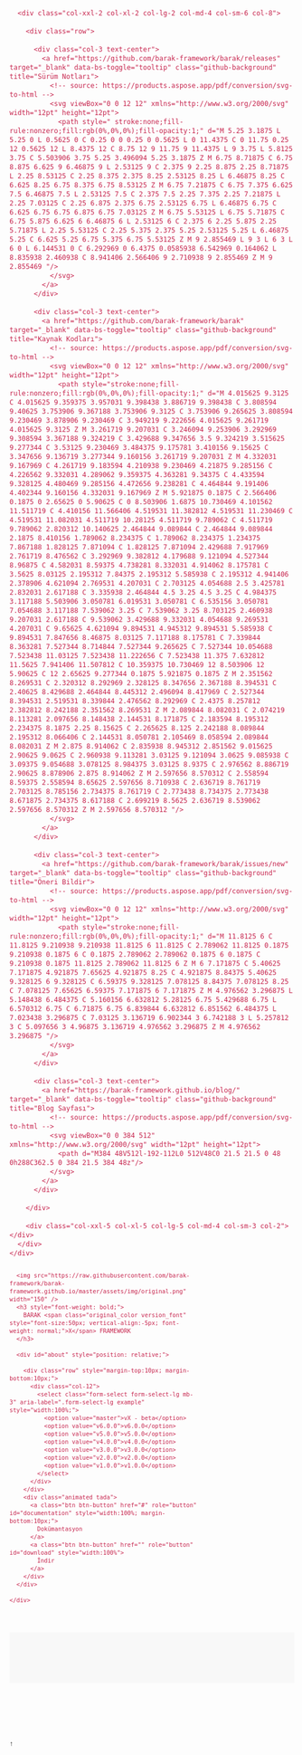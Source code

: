 
<!DOCTYPE html>
<html xmlns="http://www.w3.org/1999/xhtml" xml:lang="tr" lang="tr">
<head>
  <meta http-equiv="content-type" content="text/html; charset=utf-8" />
  <meta http-equiv="X-UA-Compatible" content="IE=edge" />
  <meta name="viewport" content="width=device-width, initial-scale=1" />
  <meta name="author" content="Gökhan Demir" />
  <meta name="description" content="Barak Framework" />
  <meta name="keywords" content="barak, mvc, framework, php, pdo, mysql, rails, apache, nginx, iss" />
  <meta http-equiv="X-UA-Compatible" content="IE=edge" />
  <title>Barak X</title>

  <link rel="shortcut icon" href="https://raw.githubusercontent.com/barak-framework/barak-framework.github.io/master/favicon.ico" />

  <link rel="stylesheet" type="text/css" href="https://barak-framework.github.io/assets/css/bootstrap.min.css" />
  <link rel="stylesheet" type="text/css" href="https://barak-framework.github.io/assets/css/fontawesome.min.css" />

  <!-- HTML5 shim and Respond.js IE8 support of HTML5 elements and media queries -->
  <!--[if lt IE 9]>

  <script src="https://barak-framework.github.io/assets/js/html5shiv.min.js"></script>
  <script src="https://barak-framework.github.io/assets/js/respond.min.js"></script>

<![endif]-->

  <!-- jQuery (necessary for Bootstrap's JavaScript plugins) -->
  <script src="https://code.jquery.com/jquery-latest.min.js"></script>
  <script src="https://barak-framework.github.io/assets/js/bootstrap.min.js"></script>

  <!-- Google Tag Manager -->
  <script>
    (function(w,d,s,l,i){w[l]=w[l]||[];w[l].push({'gtm.start':
      new Date().getTime(),event:'gtm.js'});var f=d.getElementsByTagName(s)[0],
    j=d.createElement(s),dl=l!='dataLayer'?'&l='+l:'';j.async=true;j.src=
    'https://www.googletagmanager.com/gtm.js?id='+i+dl;f.parentNode.insertBefore(j,f);
  })(window,document,'script','dataLayer','GTM-WQMB7GM');
</script>
<!-- End Google Tag Manager -->

<!-- Highlightjs start -->
<!-- source: http://highlightjs.org -->
<link rel="stylesheet" type="text/css" href="https://barak-framework.github.io/assets/css/highlight.pack.css" />
<script src="https://barak-framework.github.io/assets/js/highlight.pack.js"></script>
<script type="text/javascript">
  hljs.initHighlightingOnLoad();
</script>
<!-- Highlightjs end -->

<!-- Animatecss start -->
<!-- source: https://daneden.github.io/animate.css/ -->
<link rel="stylesheet" type="text/css" href="https://barak-framework.github.io/assets/css/animate.min.css" />
<!-- Animatecss end -->

<!-- Github-markdown-css start -->
<!-- source: https://github.com/sindresorhus/github-markdown-css -->
<link rel="stylesheet" type="text/css" href="https://barak-framework.github.io/assets/css/github-markdown.css" />
<style>
  .markdown-body {
    box-sizing: border-box;
    min-width: 200px;
    max-width: 980px;
    margin: 0 auto;
    padding: 45px;
  }

  @media (max-width: 767px) {
    .markdown-body {
      padding: 15px;
    }
  }
</style>
<!-- Github-markdown-css end -->

<!-- Particlesjs start -->
<!-- source: https://github.com/VincentGarreau/particles.js -->
<script src="https://barak-framework.github.io/assets/js/particles.min.js"></script>
<style type="text/css">
  canvas {
    position: absolute;
    display: block;
    top: 0;
    left: 0;
    right: 0;
    z-index: 0;
  }
</style>
<script type="text/javascript">
  particlesJS.load('particles-js', 'https://barak-framework.github.io/assets/js/particles.json', function() {
    console.log('particles.js loaded - callback');
  });
</script>
<!-- Particlesjs end -->

<!-- Showdownjs start -->
<!-- source: https://github.com/showdownjs/showdown -->
<script src="https://barak-framework.github.io/assets/js/showdown.min.js"></script>
<!-- Showdownjs end -->

<!-- Moonmode start -->
<!-- source : http://github.com/gdemir/moonmode -->
<link rel="stylesheet" type="text/css" href="https://barak-framework.github.io/assets/css/moonmode.min.css" />
<!-- Moonmode end -->

<script type="text/javascript">

  $(document).ready(function() {

    function get_markdown(URL) {
      $.ajax({
        url: URL,
        type: 'get',
        dataType: 'html',
        async: false,
        success: function(data) { RESULT = data; }
      });
      return RESULT;
    }

    $("#moonmode-logo").click(function() {
      $("body").toggleClass("moonmode-body");
      $("#readme").toggleClass("moonmode-page");
    });

    $('select').change(function() {
      var VERSION = $(this).val();
 
      // download link and embed - start
      var DOWNLOAD_LINK = (VERSION === "master") ? "https://github.com/barak-framework/barak/archive/refs/heads/master.zip" : "https://github.com/barak-framework/barak/archive/refs/tags/" + VERSION + ".zip";
      $("#download").attr("href", DOWNLOAD_LINK);
      // download link and embed - end

      // markdown to html and embed - start
      var MARKDOWN = get_markdown("https://raw.githubusercontent.com/barak-framework/barak-framework.github.io/master/guides/" + VERSION + "/README.md");
      var converter = new showdown.Converter({
        tables: true,
        literalMidWordUnderscores: true
      });
      var HTML = converter.makeHtml(MARKDOWN);
      $("#readme").html(HTML).hide();
      // markdown to html and embed - end

      var headers = "";
      $('#readme :header').each(function() {

        var level = this.nodeName.substring(1);
        var text = $(this).text();
        var id = $(this).attr('id');
        if (level == 1 || level == 2 || level == 3 || level == 4) {
          headers = headers +
          "<h" + level + " id = '" + id + "' style='margin-left:"+ level+"0px'>" +
          "<a href='#" + id + "'>" + text + "</a>" +
          "</h" + level + ">";
        }
      });

      $("#help").html(headers).hide();

      $('pre code').each(function(i, e) { hljs.highlightBlock(e) });

    }).trigger('change');

    $("#documentation").click(function() {
      help_state = $("#help").is(":visible");
      readme_state = $("#readme").is(":visible");
      $("#readme").slideToggle("slow");
      if (!readme_state && !help_state)
        $("#help").show();
      else
        $("#help").hide();
    });

    $("#readme").click(function(e) {
      $("#help").slideToggle("slow");
    });

// autoplay='autoplay'
var music_level = Math.floor(Math.random() * 24 + 1);
$("#soundtrack").html(
  "<audio controls='controls' hidden='true' loop='true'>" +
  "<source src='https://barak-framework.github.io/assets/music/music" + music_level + ".mp3' type='audio/mp3' />" +
  "</audio>"
  );

});
</script>

<style type="text/css">
  /* locals */

  @import  url('https://fonts.googleapis.com/css?family=Nunito:300,400,600');
  @import  url('https://fonts.googleapis.com/css?family=Saira Stencil One:300,400,600');

  body { font-family: 'Nunito', sans-serif;  background-color: #fdfdfd; }
  code { color: #c7254e; }
  .container { word-wrap: break-word; }

  #intro { font-size: 12px; color: #777; }
  #intro h3 { margin: 0; padding: 10px; font-size: 33px; font-weight: 300; line-height: 1.1; }
  #intro h5 { margin-top: 20px; margin-bottom: 20px; font-size: 12px; font-weight: 500; }

  #about { border-top: 1px solid #ccc; }

  #readme { color: #333; }
  #readme h1 { color: #424242; font-weight: bold; }
  #readme h4 { border-bottom: 1px solid #e1e4e8; padding-bottom: 1em; }
  #readme h5 { border-radius: 8px; border: 2px dotted #424242; padding: 1em; }

  #help { background-color: rgba(0, 0, 0, 0.6); border-radius: 6px; top: 0; right: 0; bottom: 0; position: fixed; }
  #help h1 { font-size: 13px; line-height: 0.15; margin-top: 14px; margin-right: 10px; }
  #help h2 { font-size: 12px; line-height: 0.10; margin-top: 16px; }
  #help h3 { font-size: 11px; line-height: 0.05; margin-top: 18px; }
  #help h4 { font-size: 10px; line-height: 0.00; }
  #help a { color: white; }

  #projects { background-color: rgba(0, 0, 0, 0.1); left: 0; right: 0; bottom: 0; position: fixed; }

  .original_color { color: #ef9141; }
  .desert_border { border:3px solid #d6d4ca; border-radius: 8px; }
  .original_bgcolor { background-color: #ef9141; }
  .version_font {font-family: 'Saira Stencil One', sans-serif; }

  /* overwrite */

  blockquote { background-color: transparent; }
  ol, ul, dl { list-style-type: disc; }
  a { text-decoration: none; }

  /* add-on */

  .list-inline {
    padding-left: 0;
    list-style: none;
  }

  .list-inline>li {
    display: inline-block;
    padding-right: 5px;
    padding-left: 10px;
  }

  .github-background {
    border: 1px solid #ddd;
    border-radius: 12px;
    width: 48px;
    height: 48px;
    text-align: center;
    padding: 0.7em;
    background-color: #f5f7f9;
  }

  .btn-button {
    color: #fff;
    background-color: #ef9141;
    border-color: #ef9141;
  }

</style>
</head>
<body>

  <!-- Google Tag Manager (noscript) -->
  <noscript>
    <iframe src="https://www.googletagmanager.com/ns.html?id=GTM-WQMB7GM" height="0" width="0" style="display:none; visibility:hidden"></iframe>
  </noscript>
  <!-- End Google Tag Manager (noscript) -->

  <div id="particles-js" style="background-color: #2d2d2d;"></div>

  <div id="github" style="margin:0 auto; position:relative;">
    <div class="row">
      <div class="col-xxl-5 col-xl-5 col-lg-5 col-md-4 col-sm-3 col-2"></div>

      <div class="col-xxl-2 col-xl-2 col-lg-2 col-md-4 col-sm-6 col-8">

        <div class="row">

          <div class="col-3 text-center">
            <a href="https://github.com/barak-framework/barak/releases" target="_blank" data-bs-toggle="tooltip" class="github-background" title="Sürüm Notları">
              <!-- source: https://products.aspose.app/pdf/conversion/svg-to-html -->
              <svg viewBox="0 0 12 12" xmlns="http://www.w3.org/2000/svg" width="12pt" height="12pt">
                <path style=" stroke:none;fill-rule:nonzero;fill:rgb(0%,0%,0%);fill-opacity:1;" d="M 5.25 3.1875 L 5.25 0 L 0.5625 0 C 0.25 0 0 0.25 0 0.5625 L 0 11.4375 C 0 11.75 0.25 12 0.5625 12 L 8.4375 12 C 8.75 12 9 11.75 9 11.4375 L 9 3.75 L 5.8125 3.75 C 5.503906 3.75 5.25 3.496094 5.25 3.1875 Z M 6.75 8.71875 C 6.75 8.875 6.625 9 6.46875 9 L 2.53125 9 C 2.375 9 2.25 8.875 2.25 8.71875 L 2.25 8.53125 C 2.25 8.375 2.375 8.25 2.53125 8.25 L 6.46875 8.25 C 6.625 8.25 6.75 8.375 6.75 8.53125 Z M 6.75 7.21875 C 6.75 7.375 6.625 7.5 6.46875 7.5 L 2.53125 7.5 C 2.375 7.5 2.25 7.375 2.25 7.21875 L 2.25 7.03125 C 2.25 6.875 2.375 6.75 2.53125 6.75 L 6.46875 6.75 C 6.625 6.75 6.75 6.875 6.75 7.03125 Z M 6.75 5.53125 L 6.75 5.71875 C 6.75 5.875 6.625 6 6.46875 6 L 2.53125 6 C 2.375 6 2.25 5.875 2.25 5.71875 L 2.25 5.53125 C 2.25 5.375 2.375 5.25 2.53125 5.25 L 6.46875 5.25 C 6.625 5.25 6.75 5.375 6.75 5.53125 Z M 9 2.855469 L 9 3 L 6 3 L 6 0 L 6.144531 0 C 6.292969 0 6.4375 0.0585938 6.542969 0.164062 L 8.835938 2.460938 C 8.941406 2.566406 9 2.710938 9 2.855469 Z M 9 2.855469 "/>
              </svg>
            </a>
          </div>

          <div class="col-3 text-center">
            <a href="https://github.com/barak-framework/barak" target="_blank" data-bs-toggle="tooltip" class="github-background" title="Kaynak Kodları">
              <!-- source: https://products.aspose.app/pdf/conversion/svg-to-html -->
              <svg viewBox="0 0 12 12" xmlns="http://www.w3.org/2000/svg" width="12pt" height="12pt">
                <path style="stroke:none;fill-rule:nonzero;fill:rgb(0%,0%,0%);fill-opacity:1;" d="M 4.015625 9.3125 C 4.015625 9.359375 3.957031 9.398438 3.886719 9.398438 C 3.808594 9.40625 3.753906 9.367188 3.753906 9.3125 C 3.753906 9.265625 3.808594 9.230469 3.878906 9.230469 C 3.949219 9.222656 4.015625 9.261719 4.015625 9.3125 Z M 3.261719 9.207031 C 3.246094 9.253906 3.292969 9.308594 3.367188 9.324219 C 3.429688 9.347656 3.5 9.324219 3.515625 9.277344 C 3.53125 9.230469 3.484375 9.175781 3.410156 9.15625 C 3.347656 9.136719 3.277344 9.160156 3.261719 9.207031 Z M 4.332031 9.167969 C 4.261719 9.183594 4.210938 9.230469 4.21875 9.285156 C 4.226562 9.332031 4.289062 9.359375 4.363281 9.34375 C 4.433594 9.328125 4.480469 9.285156 4.472656 9.238281 C 4.464844 9.191406 4.402344 9.160156 4.332031 9.167969 Z M 5.921875 0.1875 C 2.566406 0.1875 0 2.65625 0 5.90625 C 0 8.503906 1.6875 10.730469 4.101562 11.511719 C 4.410156 11.566406 4.519531 11.382812 4.519531 11.230469 C 4.519531 11.082031 4.511719 10.28125 4.511719 9.789062 C 4.511719 9.789062 2.820312 10.140625 2.464844 9.089844 C 2.464844 9.089844 2.1875 8.410156 1.789062 8.234375 C 1.789062 8.234375 1.234375 7.867188 1.828125 7.871094 C 1.828125 7.871094 2.429688 7.917969 2.761719 8.476562 C 3.292969 9.382812 4.179688 9.121094 4.527344 8.96875 C 4.582031 8.59375 4.738281 8.332031 4.914062 8.175781 C 3.5625 8.03125 2.195312 7.84375 2.195312 5.585938 C 2.195312 4.941406 2.378906 4.621094 2.769531 4.207031 C 2.703125 4.054688 2.5 3.425781 2.832031 2.617188 C 3.335938 2.464844 4.5 3.25 4.5 3.25 C 4.984375 3.117188 5.503906 3.050781 6.019531 3.050781 C 6.535156 3.050781 7.054688 3.117188 7.539062 3.25 C 7.539062 3.25 8.703125 2.460938 9.207031 2.617188 C 9.539062 3.429688 9.332031 4.054688 9.269531 4.207031 C 9.65625 4.621094 9.894531 4.945312 9.894531 5.585938 C 9.894531 7.847656 8.46875 8.03125 7.117188 8.175781 C 7.339844 8.363281 7.527344 8.714844 7.527344 9.265625 C 7.527344 10.054688 7.523438 11.03125 7.523438 11.222656 C 7.523438 11.375 7.632812 11.5625 7.941406 11.507812 C 10.359375 10.730469 12 8.503906 12 5.90625 C 12 2.65625 9.277344 0.1875 5.921875 0.1875 Z M 2.351562 8.269531 C 2.320312 8.292969 2.328125 8.347656 2.367188 8.394531 C 2.40625 8.429688 2.464844 8.445312 2.496094 8.417969 C 2.527344 8.394531 2.519531 8.339844 2.476562 8.292969 C 2.4375 8.257812 2.382812 8.242188 2.351562 8.269531 Z M 2.089844 8.082031 C 2.074219 8.113281 2.097656 8.148438 2.144531 8.171875 C 2.183594 8.195312 2.234375 8.1875 2.25 8.15625 C 2.265625 8.125 2.242188 8.089844 2.195312 8.066406 C 2.144531 8.050781 2.105469 8.058594 2.089844 8.082031 Z M 2.875 8.914062 C 2.835938 8.945312 2.851562 9.015625 2.90625 9.0625 C 2.960938 9.113281 3.03125 9.121094 3.0625 9.085938 C 3.09375 9.054688 3.078125 8.984375 3.03125 8.9375 C 2.976562 8.886719 2.90625 8.878906 2.875 8.914062 Z M 2.597656 8.570312 C 2.558594 8.59375 2.558594 8.65625 2.597656 8.710938 C 2.636719 8.761719 2.703125 8.785156 2.734375 8.761719 C 2.773438 8.734375 2.773438 8.671875 2.734375 8.617188 C 2.699219 8.5625 2.636719 8.539062 2.597656 8.570312 Z M 2.597656 8.570312 "/>
              </svg>
            </a>
          </div>

          <div class="col-3 text-center">
            <a href="https://github.com/barak-framework/barak/issues/new" target="_blank" data-bs-toggle="tooltip" class="github-background" title="Öneri Bildir">
              <!-- source: https://products.aspose.app/pdf/conversion/svg-to-html -->
              <svg viewBox="0 0 12 12" xmlns="http://www.w3.org/2000/svg" width="12pt" height="12pt">
                <path style="stroke:none;fill-rule:nonzero;fill:rgb(0%,0%,0%);fill-opacity:1;" d="M 11.8125 6 C 11.8125 9.210938 9.210938 11.8125 6 11.8125 C 2.789062 11.8125 0.1875 9.210938 0.1875 6 C 0.1875 2.789062 2.789062 0.1875 6 0.1875 C 9.210938 0.1875 11.8125 2.789062 11.8125 6 Z M 6 7.171875 C 5.40625 7.171875 4.921875 7.65625 4.921875 8.25 C 4.921875 8.84375 5.40625 9.328125 6 9.328125 C 6.59375 9.328125 7.078125 8.84375 7.078125 8.25 C 7.078125 7.65625 6.59375 7.171875 6 7.171875 Z M 4.976562 3.296875 L 5.148438 6.484375 C 5.160156 6.632812 5.28125 6.75 5.429688 6.75 L 6.570312 6.75 C 6.71875 6.75 6.839844 6.632812 6.851562 6.484375 L 7.023438 3.296875 C 7.03125 3.136719 6.902344 3 6.742188 3 L 5.257812 3 C 5.097656 3 4.96875 3.136719 4.976562 3.296875 Z M 4.976562 3.296875 "/>
              </svg>
            </a>
          </div>

          <div class="col-3 text-center">
            <a href="https://barak-framework.github.io/blog/" target="_blank" data-bs-toggle="tooltip" class="github-background" title="Blog Sayfası">
              <!-- source: https://products.aspose.app/pdf/conversion/svg-to-html -->
              <svg viewBox="0 0 384 512" xmlns="http://www.w3.org/2000/svg" width="12pt" height="12pt">
                <path d="M384 48V512l-192-112L0 512V48C0 21.5 21.5 0 48 0h288C362.5 0 384 21.5 384 48z"/>
              </svg>
            </a>
          </div>

        </div>

        <div class="col-xxl-5 col-xl-5 col-lg-5 col-md-4 col-sm-3 col-2"></div>
      </div>
    </div>
  </div>

  <div id="intro">
    <div class="container text-center" style="margin-top: 5%; max-width: 335px;">

      <img src="https://raw.githubusercontent.com/barak-framework/barak-framework.github.io/master/assets/img/original.png" width="150" />
      <h3 style="font-weight: bold;">
        BARAK <span class="original_color version_font" style="font-size:50px; vertical-align:-5px; font-weight: normal;">X</span> FRAMEWORK
      </h3>

      <div id="about" style="position: relative;">

        <div class="row" style="margin-top:10px; margin-bottom:10px;">
          <div class="col-12">
            <select class="form-select form-select-lg mb-3" aria-label=".form-select-lg example" style="width:100%;">
              <option value="master">vX - beta</option>
              <option value="v6.0.0">v6.0.0</option>
              <option value="v5.0.0">v5.0.0</option>
              <option value="v4.0.0">v4.0.0</option>
              <option value="v3.0.0">v3.0.0</option>
              <option value="v2.0.0">v2.0.0</option>
              <option value="v1.0.0">v1.0.0</option>
            </select>
          </div>
        </div>
        <div class="animated tada">
          <a class="btn btn-button" href="#" role="button" id="documentation" style="width:100%; margin-bottom:10px;">
            Dokümantasyon
          </a>
          <a class="btn btn-button" href="" role="button" id="download" style="width:100%">
            İndir
          </a>
        </div>
      </div>

    </div>
  </div>

  <div class="container" style="margin-top:50px;">
    <div id="readme" class="markdown-body" style="background-color:#f8f8f8; margin-bottom:100px">
    </div>
  </div>

  <!-- Moonmode logo start -->
  <div id="moonmode-logo" style="top:0; left:0;"></div>
  <!-- Moonmode logo end -->

  <div id="help">
  </div>

  <div id="soundtrack">
  </div>

<!--
  <div id="projects" class="list-inline text-center d-none d-md-block " style="margin:10px 0px 0px 0px;">
    <h6 style="color:#333">Barak Framework Kullanan Servisler ve Sponsorlar</h6>
    <ul class="list-inline" style="line-height:0px; margin:0em;">
      <li class="position-relative">
        <a href="http://olt.com.tr" style="position: relative;" target="_blank" title="Optik Line Telekominikasyon">
          <img src="http://barak-framework.github.io/assets/img/olt.png" class="img-responsive desert_border" />
        </a>
        <span class="position-absolute top-0 start-100 translate-middle badge rounded-pill original_bgcolor">v1</span>
      </li>
      <li class="position-relative">
        <a href="http://gaziantepasansor.com" style="position: relative;" target="_blank" title="Tek Genç Asansör">
          <img src="http://barak-framework.github.io/assets/img/gaziantepasansor.png" class="img-responsive desert_border" />
        </a>
        <span class="position-absolute top-0 start-100 translate-middle badge rounded-pill original_bgcolor">v2</span>
      </li>
      <li class="position-relative">
        <a href="http://akgenseeds.com" style="position: relative;" target="_blank" title="Akgenseeds Tohumculuk">
          <img src="http://barak-framework.github.io/assets/img/akgenseeds.png" class="img-responsive desert_border" />
        </a>
        <span class="position-absolute top-0 start-100 translate-middle badge rounded-pill original_bgcolor">v4</span>
      </li>
      <li class="position-relative">
        <a href="http://huseyingoksel.av.tr" style="position: relative;" target="_blank" title="Göksel Hukuk Bürosu">
          <img src="http://barak-framework.github.io/assets/img/huseyingoksel.png" class="img-responsive desert_border" />
        </a>
        <span class="position-absolute top-0 start-100 translate-middle badge rounded-pill original_bgcolor">vX</span>
      </li>
      <li class="position-relative">
        <a href="http://nefsistem.com" style="position: relative;" target="_blank" title="NEF Systems CO LTD">
          <img src="http://barak-framework.github.io/assets/img/nefsistem.png" class="img-responsive desert_border" />
        </a>
        <span class="position-absolute top-0 start-100 translate-middle badge rounded-pill original_bgcolor">vX</span>
      </li>
      <li class="position-relative">
        <a href="http://gezeryapidekorasyon.com" style="position: relative;" target="_blank" title="Gezer Yapı Dekorasyon">
          <img src="http://barak-framework.github.io/assets/img/gezeryapidekorasyon.png" class="img-responsive desert_border" />
        </a>
        <span class="position-absolute top-0 start-100 translate-middle badge rounded-pill original_bgcolor">v5</span>
      </li>
      <li class="position-relative">
        <a href="http://neflan.com" style="position: relative;" target="_blank" title="NEF LAN CO LTD">
          <img src="http://barak-framework.github.io/assets/img/neflan.png" class="img-responsive desert_border" />
        </a>
        <span class="position-absolute top-0 start-100 translate-middle badge rounded-pill original_bgcolor">v5</span>
      </li>
      <li class="position-relative">
        <a href="http://on-line.com.tr" style="position: relative;" target="_blank" title="On Line logistics">
          <img src="http://barak-framework.github.io/assets/img/on-line.png" class="img-responsive desert_border" />
        </a>
        <span class="position-absolute top-0 start-100 translate-middle badge rounded-pill original_bgcolor">v5</span>
      </li>
      <li class="position-relative">
        <a href="http://enn-ara.github.io" style="position: relative;" target="_blank" title="Enn Ara">
          <img src="http://barak-framework.github.io/assets/img/enn-ara.png" class="img-responsive desert_border" />
        </a>
        <span class="position-absolute top-0 start-100 translate-middle badge rounded-pill original_bgcolor">v6</span>
      </li>
      <li class="position-relative">
        <a href="http://kitap-bulur.github.io" style="position: relative;" target="_blank" title="Kitap Bulur">
          <img src="http://barak-framework.github.io/assets/img/kitap-bulur.png" class="img-responsive desert_border" />
        </a>
        <span class="position-absolute top-0 start-100 translate-middle badge rounded-pill original_bgcolor">v6</span>
      </li>
      <li class="position-relative">
        <a href="http://yazartakibi.com/" style="position: relative;" target="_blank" title="Yazar Takibi">
          <img src="http://barak-framework.github.io/assets/img/yazartakibi.png" class="img-responsive desert_border" />
        </a>
        <span class="position-absolute top-0 start-100 translate-middle badge rounded-pill original_bgcolor">v6</span>
      </li>
      <li class="position-relative">
        <a href="http://islamvakti.net" style="position: relative;" target="_blank" title="İslam Vakti">
          <img src="http://barak-framework.github.io/assets/img/islamvakti.png" class="img-responsive desert_border" />
        </a>
        <span class="position-absolute top-0 start-100 translate-middle badge rounded-pill original_bgcolor">vX</span>
      </li>
    </ul>
  </div>
-->

  <!-- backtotop start -->
  <!-- source : http://github.com/gdemir/backtotop -->
  <link rel="stylesheet" type="text/css" href="https://barak-framework.github.io/assets/css/backtotop.min.css" />
  <a href="#" id="backtotop" title="Back to top">&uarr;</a>
  <script src="https://barak-framework.github.io/assets/js/backtotop.min.js"></script>
  <!-- backtotop end -->

</body>
</html>
